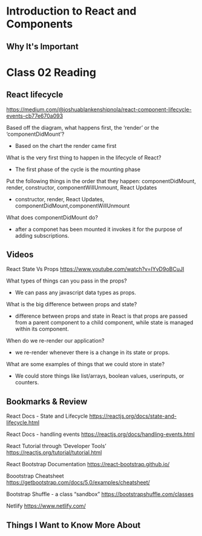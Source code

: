 # Introduction to React and Components

## Why It's Important


# Class 02 Reading

## React lifecycle
<https://medium.com/@joshuablankenshipnola/react-component-lifecycle-events-cb77e670a093>

Based off the diagram, what happens first, the ‘render’ or the ‘componentDidMount’?
+ Based on the chart the render came first


What is the very first thing to happen in the lifecycle of React?
+ The first phase of the cycle is the mounting phase

Put the following things in the order that they happen: componentDidMount, render, constructor, componentWillUnmount, React Updates
+ constructor, render, React Updates, componentDidMount,componentWillUnmount

What does componentDidMount do?
+ after a componet has been mounted it invokes it for the purpose of adding subscriptions. 

## Videos
React State Vs Props
<https://www.youtube.com/watch?v=IYvD9oBCuJI>

What types of things can you pass in the props?
+ We can pass any javascript data types as props.

What is the big difference between props and state?
+  difference between props and state in React is that props are passed from a parent component to a child component, while state is managed within its component.

When do we re-render our application?
+ we re-render whenever there is a change in its state or props.

What are some examples of things that we could store in state?
+  We could store things like list/arrays, boolean values, userinputs, or counters.

## Bookmarks & Review

React Docs - State and Lifecycle
<https://reactjs.org/docs/state-and-lifecycle.html>

React Docs - handling events
<https://reactjs.org/docs/handling-events.html>

React Tutorial through ‘Developer Tools’
<https://reactjs.org/tutorial/tutorial.html>

React Bootstrap Documentation
<https://react-bootstrap.github.io/>

Boootstrap Cheatsheet
<https://getbootstrap.com/docs/5.0/examples/cheatsheet/>

Bootstrap Shuffle - a class “sandbox”
<https://bootstrapshuffle.com/classes>

Netlify
<https://www.netlify.com/>

## Things I Want to Know More About

